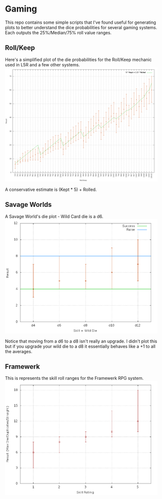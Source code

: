 # Gaming

This repo contains some simple scripts that I've found useful for generating plots to better understand the dice probabilities for several gaming systems.  Each outputs the 25%/Median/75% roll value ranges.

## Roll/Keep
Here's a simplified plot of the die probabilities for the Roll/Keep mechanic used in L5R and a few other systems.
![L5R chart](l5r.png)

A conservative estimate is (Kept * 5) + Rolled.


## Savage Worlds

A Savage World's die plot - Wild Card die is a d6.
![Savage Worlds Plot](sw.png)

Notice that moving from a d6 to a d8 isn't really an upgrade.  I didn't plot this but if you upgrade your wild die to a d8 it essentially behaves like a +1 to all the averages.


## Framewerk

This is represents the skill roll ranges for the Framewerk RPG system.
![Framewerk Plot](fw.png)
